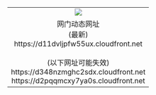 ﻿<table>
  <tr></tr>
  <tr><td colspan=2 align=center><img src="https://d11dvljpfw55ux.cloudfront.net/Up/oGate.jpg" /></td></tr>
  <tr><td colspan=2 align=center>网门动态网址<br/>(最新)
<br>https://d11dvljpfw55ux.cloudfront.net
<br/><br/>(以下网址可能失效)
<br>https://d348nzmghc2sdx.cloudfront.net
<br>https://d2pqqmcxy7ya0s.cloudfront.net
    </td>
  </tr>
</table>
